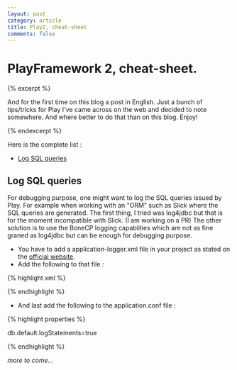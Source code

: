```yaml
---
layout: post
category: article 
title: Play2, cheat-sheet
comments: false
---
```


# PlayFramework 2, cheat-sheet.

{% excerpt %}

And for the first time on this blog a post in English. Just a bunch of tips/tricks for Play I've came across on the web and decided to note somewhere. And where better to do that than on this blog. Enjoy!

{% endexcerpt %}

Here is the complete list : 

- [Log SQL queries](#log-sql-queries)


## <a id="log-sql-queries">Log SQL queries</a>

For debugging purpose, one might want to log the SQL queries issued by Play. For example when working with an "ORM" such as Slick where the SQL queries are generated. The first thing, I tried was log4jdbc but that is for the moment incompatible with Slick. (I am working on a PR) The other solution is to use the BoneCP logging capablities which are not as fine graned as log4jdbc but can be enough for debugging purpose.

- You have to add a <span class="syntax">application-logger.xml</span> file in your project as stated on the [official website][logback-configuration]. 
- Add the following to that file : 

<div class="syntax">
{% highlight xml %}

<logger name="com.jolbox.bonecp" level="DEBUG" />

{% endhighlight %}
</div>

- And last add the following to the <span class="syntax">application.conf</span> file : 

<div class="syntax">
{% highlight properties %}

db.default.logStatements=true

{% endhighlight %}
</div>

[logback-configuration]: http://www.playframework.com/documentation/2.1.x/SettingsLogger


*more to come...*
